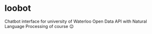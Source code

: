 # loobot
Chatbot interface for university of Waterloo Open Data API with Natural Language Processing of course :wink:
